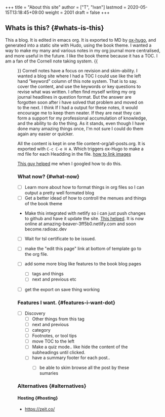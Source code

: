 +++
title = "About this site"
author = ["T", "Ivan"]
lastmod = 2020-05-15T13:18:45+09:00
weight = 2001
draft = false
+++

## Whats is this? {#whats-is-this}

This a blog. It is edited in emacs org. It is exported to MD by
[ox-hugo](https://ox-hugo.scripter.co/), and generated into a static site with Hudo, using the
book theme. I wanted a way to make my many and various notes in my
org journal more centralised, and more useful in the future.
I like the book theme because it has a TOC. I am a fan
of the Cornell note taking system. {{<figure src="/images/cornell.webp.png">}}
Cornell notes have a focus on revision and skim-ability. I wanted
a blog site where I had a TOC I could use like the left hand
"keyword" column of this note system. That is to say. cover the
content, and use the keywords or key questions to revise what was
written. I often find myself writing my org journal headlines in
question format. But the answer are forgotten soon after i have
solved that problem and moved on to the next. I think If I had a
output for these notes, it would encourage me to keep them
neater. If they are neat they can form a support for my
professional accumulation of knowledge, and the ability to do the
thing. As it stands, even though I have done many amazing things once, I'm
not sure I could do them again any easier or quicker.

All the content is kept in one file content-org/all-posts.org. It
is exported with `C-c C-e H A`. Which triggers ox-Hugo to make a
md file for each Headding in the file.
[how to link images](https://ox-hugo.scripter.co/doc/image-links/)

[This guy helped](https://mstempl.netlify.com/post/static-website-with-emacs-and-hugo/) me when I googled how to do this.


### What now? {#what-now}

-   [ ] Learn more about how to format things in org files so I can
    output a pretty well formated blog
-   [ ] Get a better idead of how to controll the menues and things of
    the book theme
-   Make this integrated with netlify so i can just push
    changes to github and have it update the site. [This helped](https://gohugo.io/hosting-and-deployment/hosting-on-netlify/#use-hugo-themes-with-netlify). It
    is now online at amazing-beaver-3ff5b0.netlify.com and soon
    become.radioac.dev
-   [ ] Wait for tsl certificate to be issued.
-   [ ] make the "edit this page" link at bottom of template go to the org file.
-   [ ] add some more blog like features to the book blog pages
    -   [ ] tags and things
    -   [ ] next and previous etc
-   [ ] get the export on save thing working


### Features I want. {#features-i-want-dot}

-   [ ] Discovery
    -   [ ] Other things from this tag
    -   [ ] next and previous
    -   [ ] category
    -   [ ] Footnotes, or tool tips
    -   [ ] move TOC to the left
    -   [ ] Make a quiz mode.. like hide the content of the
        subheadings until clicked.
    -   [ ] have a summary footer for each post..
        -   [ ] be able to skim browse all the post by these sumaries


### Alternatives {#alternatives}


#### Hosting {#hosting}

-   <https://zeit.co/>
